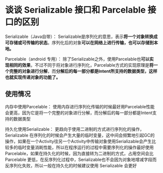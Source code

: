 # 谈谈 Serializable 接口和 Parcelable 接口的区别



Serializable（Java自带）：
Serializable是序列化的意思，表示**将一个对象转换成可存储或可传输的状态**。序列化后的对象**可以在网络上进行传输，也可以存储到本地。**

Parcelable（android 专用）：
除了Serializable之外，使用Parcelable也**可以实现相同的效果**，不过不同于将对象进行序列化，Parcelable方式的实现原理是**将一个完整的对象进行分解**，而**分解后的每一部分都是Intent所支持的数据类型，这样也就实现传递对象的功能了。**



## 使用情况

内存中使用Parcelable：
使用内存进行序列化传输的时候最好用Parcelable性能会更高，因为它是将一个完整的对象进行分解，而分解后的每一部分都是Intent支持的数据类型

持久化使用Serializable：
更趋向于使用二进制的方式进行序列化的操作，Serializable 在序列化的时候会产生大量的临时变量，这中间会频繁地引起GC的操作，如果在一个Activity往另一个Activity中传输对象使用Serializable会产生比较多的临时变量消耗性能，所以在程序运行的过程中需要序列化的操作最好使用 Parcelable，如果在持久化的时候，因为直接转为二进制的方式，占用空间会比 Parcelable 更低，在反序列化过程中，Serializable也不会因为对象地增减字段而反序列化失败，所以一般在持久化的时候建议使用 Serializable 会更好

